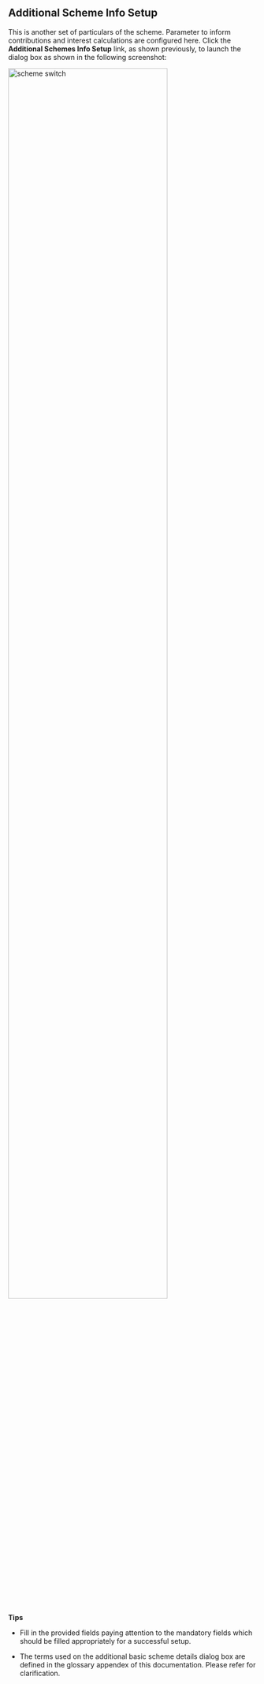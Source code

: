 ## Additional Scheme Info Setup

This is another set of particulars of the scheme. Parameter to inform contributions and interest calculations are configured here. Click the **Additional Schemes Info Setup** link, as shown previously, to launch the dialog box as shown in the following screenshot:

<img  alt="scheme switch" width="80%" height="auto"  class="center"  src="![Image from alias](~@alias/img/media2/schemeM19.png)">  


**Tips**

- Fill in the provided fields paying attention to the mandatory fields which should be filled appropriately for a successful setup.

- The terms used on the additional basic scheme details dialog box are defined in the glossary appendex of this documentation. Please refer for clarification.
